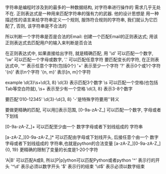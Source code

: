 字符串是编程时涉及到的最多的一种数据结构, 对字符串进行操作的
需求几乎无处不在.
正则表达式是一种用来匹配字符串的强有力的武器. 他的设计思想是
用一种描述性的语言来给字符串定义一个规则, 服饰符合规则的字符串, 
我们就认为它匹配了, 否则, 该字符串是不合法的


所以判断一个字符串是否是合法的Email:
	创建一个匹配Email的正则表达式;
	用该正则表达式去匹配用户的输入来判断是否合法


在正则表达式中, 如果直接给出字符, 就是精确匹配, 用
'\d'		可以匹配一个数字,
'\w'		可以匹配一个字母或数字, 
'.'			可以匹配任意字符
要匹配变长的字符, 在正则表达式中, 
'*'			表示任意个字符(包括0个)
'+'			表示至少一个字符
'?' 		表示0个或1个字符
'{n}' 		表示n个字符
'{n, m}'	表示[n, m]个字符

example
\d{3}\s+\d{3, 8}
\d{3} 		表示匹配3个数字
\s 			可以匹配一个空格(也包括Tab等空白符就), 
\s+ 		表示至少有一个空格
\d{3, 8} 	表示3-8个数字

要匹配'010-12345'
\d{3}\-\d{3, 8} 		'-'是特殊字符要用'\'转义

要做更精确的匹配, 可以用[]表示范围,
[0-9a-zA-Z\_] 					可以匹配一个数字, 字母或者下划线

[0-9a-zA-Z\_]+ 					可以匹配至少由一个	数字字母或者下划线组成的	字符串
	
[a-zA-Z\_][0-9a-zA-Z\_]* 		可以匹配由字母或下划线开头, 后接任意个由一个
								数字字母或者下划线组成的 字符串,也就是python的合法变量
[a-zA-Z\_][0-9a-zA-Z\_]{0, 19} 	更精确的限制了变量的长度是1-20个字符

'A|B'		可以匹配A或B, 所以[P|p]ython可以匹配Python或者python
'^'			表示行的开头
'^\d' 		表示必须以数字开头
'$'			表示行的结束
'\d$'		表示必须以数字结束
